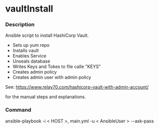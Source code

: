 # vaultInstall
### Description

Ansible script to install HashiCorp Vault.
- Sets up yum repo
- Installs vault
- Enables Service
- Unseals database
- Writes Keys and Tokes to file calle "KEYS"
- Creates admin policy
- Creates admin user with admin policy

See: https://www.relay70.com/hashicorp-vault-with-admin-account/

for the manual steps and explanations.

### Command
ansible-playbook -i < HOST >, main.yml -u < AnsibleUser > --ask-pass


